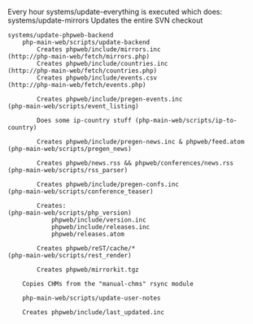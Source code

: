 
Every hour systems/update-everything is executed which does:
    systems/update-mirrors
        Updates the entire SVN checkout

    systems/update-phpweb-backend
        php-main-web/scripts/update-backend
            Creates phpweb/include/mirrors.inc                        (http://php-main-web/fetch/mirrors.php)
            Creates phpweb/include/countries.inc                      (http://php-main-web/fetch/countries.php)
            Creates phpweb/include/events.csv                         (http://php-main-web/fetch/events.php)

            Creates phpweb/include/pregen-events.inc                  (php-main-web/scripts/event_listing)

            Does some ip-country stuff (php-main-web/scripts/ip-to-country)

            Creates phpweb/include/pregen-news.inc & phpweb/feed.atom (php-main-web/scripts/pregen_news)

            Creates phpweb/news.rss && phpweb/conferences/news.rss    (php-main-web/scripts/rss_parser)

            Creates phpweb/include/pregen-confs.inc                   (php-main-web/scripts/conference_teaser)

            Creates:                                                  (php-main-web/scripts/php_version)
                phpweb/include/version.inc
                phpweb/include/releases.inc
                phpweb/releases.atom

            Creates phpweb/reST/cache/*                               (php-main-web/scripts/rest_render)

            Creates phpweb/mirrorkit.tgz

        Copies CHMs from the "manual-chms" rsync module

        php-main-web/scripts/update-user-notes

        Creates phpweb/include/last_updated.inc
